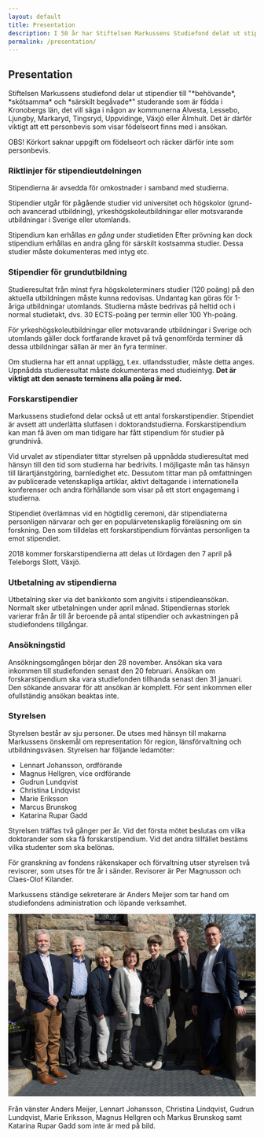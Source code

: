 ```yaml
---
layout: default
title: Presentation
description: I 50 år har Stiftelsen Markussens Studiefond delat ut stipendier till begåvade studerande födda i Kronobergs län
permalink: /presentation/
---
```


<section class="content--regular" markdown="1">

  <h2 class="title--section">Presentation</h2>
  <div class="align--center" markdown="1">
  Stiftelsen Markussens studiefond delar ut stipendier till "*behövande*,
  *skötsamma* och *särskilt begåvade*" studerande som är födda i Kronobergs län,
  det vill säga i någon av kommunerna Alvesta, Lessebo, Ljungby, Markaryd,
  Tingsryd, Uppvidinge, Växjö eller Älmhult. Det är därför viktigt att ett personbevis som visar födelseort finns med i ansökan.

  OBS! Körkort saknar uppgift om födelseort och räcker därför inte som personbevis.


  </div>

  <span class="sub--section-icon" data-icon="a"></span>
  <h3>Riktlinjer för stipendieutdelningen</h3>

  Stipendierna är avsedda för omkostnader i samband med studierna.

  Stipendier utgår för pågående studier vid universitet och högskolor (grund-
  och avancerad utbildning), yrkeshögskoleutbildningar eller motsvarande
  utbildningar i Sverige eller utomlands.

  Stipendium kan erhållas *en gång* under studietiden Efter prövning kan dock
  stipendium erhållas en andra gång för särskilt kostsamma studier.
  Dessa studier måste dokumenteras med intyg etc.

  <span class="sub--section-icon" data-icon="b"></span>
  <h3>Stipendier för grundutbildning</h3>

  Studieresultat från minst fyra högskoleterminers studier (120 poäng) på den aktuella utbildningen måste kunna redovisas. Undantag kan göras för 1-åriga utbildningar utomlands. Studierna måste bedrivas på heltid och i normal studietakt, dvs. 30 ECTS-poäng per termin eller 100 Yh-poäng.

  För yrkeshögskoleutbildningar eller motsvarande utbildningar i Sverige och utomlands gäller dock fortfarande kravet på två genomförda terminer då dessa utbildningar sällan är mer än fyra terminer.

  Om studierna har ett annat upplägg, t.ex. utlandsstudier, måste detta anges. Uppnådda studieresultat måste dokumenteras med studieintyg. **Det är viktigt att den senaste terminens alla poäng är med.**

  <span class="sub--section-icon" data-icon="c"></span>
  <h3>Forskarstipendier</h3>

  Markussens studiefond delar också ut ett antal forskarstipendier.  Stipendiet
  är avsett att underlätta slutfasen i doktorandstudierna.  Forskarstipendium
  kan man få även om man tidigare har fått stipendium för studier på grundnivå.

  Vid urvalet av stipendiater tittar styrelsen på uppnådda studieresultat med
  hänsyn till den tid som studierna har bedrivits. I möjligaste mån tas hänsyn
  till lärartjänstgöring, barnledighet etc. Dessutom tittar man på omfattningen
  av publicerade vetenskapliga artiklar, aktivt deltagande i internationella
  konferenser och andra förhållande som visar på ett stort engagemang i
  studierna.

  Stipendiet överlämnas vid en högtidlig ceremoni, där stipendiaterna
  personligen närvarar och ger en populärvetenskaplig föreläsning om sin
  forskning. Den som tilldelas ett forskarstipendium förväntas personligen ta
  emot stipendiet.

  2018 kommer forskarstipendierna att delas ut lördagen den 7 april på
  Teleborgs Slott, Växjö.

  <span class="sub--section-icon" data-icon="e"></span>
  <h3>Utbetalning av stipendierna</h3>

  Utbetalning sker via det bankkonto som angivits i stipendieansökan. Normalt
  sker utbetalningen under april månad. Stipendiernas storlek varierar från år
  till år beroende på antal stipendier och avkastningen på studiefondens
  tillgångar.

  <span class="sub--section-icon" data-icon="d"></span>
  <h3>Ansökningstid</h3>

  Ansökningsomgången börjar den 28 november. Ansökan ska vara inkommen till
  studiefonden senast den 20 februari. Ansökan om forskarstipendium ska vara
  studiefonden tillhanda senast den 31 januari. Den sökande ansvarar för att
  ansökan är komplett. För sent inkommen eller ofullständig ansökan beaktas
  inte.

  <span class="sub--section-icon" data-icon="d"></span>
  <h3>Styrelsen</h3>

  Styrelsen består av sju personer. De utses med hänsyn till makarna Markussens
  önskemål om representation för region, länsförvaltning och utbildningsväsen.
  Styrelsen har följande ledamöter:

  - Lennart Johansson, ordförande
  - Magnus Hellgren, vice ordförande
  - Gudrun Lundqvist
  - Christina Lindqvist
  - Marie Eriksson
  - Marcus Brunskog
  - Katarina Rupar Gadd

  Styrelsen träffas två gånger per år. Vid det första mötet beslutas om vilka
  doktorander som ska få forskarstipendium. Vid det andra tillfället bestäms
  vilka studenter som ska belönas.

  För granskning av fondens räkenskaper och förvaltning utser styrelsen två
  revisorer, som utses för tre år i sänder. Revisorer är Per Magnusson och
  Claes-Olof Kilander.

  Markussens ständige sekreterare är Anders Meijer som tar hand om studiefondens
  administration och löpande verksamhet.

  <div class="ImageWrapper center max-500">

  <a href="/2019-styrelsen.jpg">
    <img src="/2019-styrelsen.jpg" alt="Styrelsen 2019"/>
  </a>

  Från vänster Anders Meijer, Lennart Johansson, Christina Lindqvist, Gudrun
  Lundqvist, Marie Eriksson, Magnus Hellgren och Markus Brunskog samt
  Katarina Rupar Gadd som inte är med på bild.

  </div>

</section>
